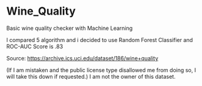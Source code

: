 # Wine_Quality
Basic wine quality checker with Machine Learning 

I compared 5 algorithm and i decided to use Random Forest Classifier and ROC-AUC Score is .83

Source: https://archive.ics.uci.edu/dataset/186/wine+quality

(If I am mistaken and the public license type disallowed me from doing so, I will take this down if requested.) I am not the owner of this dataset.
